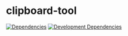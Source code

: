 # clipboard-tool

[![Dependencies](https://david-dm.org/JannesMeyer/clipboard-tool.svg)](https://david-dm.org/JannesMeyer/clipboard-tool)
[![Development Dependencies](https://david-dm.org/JannesMeyer/clipboard-tool/dev-status.svg)](https://david-dm.org/JannesMeyer/clipboard-tool#info=devDependencies)